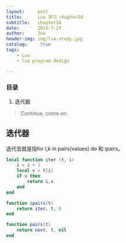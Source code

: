 ```yaml
---
layout:     post
title:      Lua 学习 chapter18
subtitle:   chapter18
date:       2019-7-29
author:     Jow
header-img: img/lua-study.jpg
catalog: 	 true 
tags:
    - Lua
    - lua program dedign

---
```


### 目录
1. 迭代器

> Continue, come on.

## 迭代器
迭代去就是指for i,k in pairs(values) do  和 ipairs。
```lua
local function iter (t, i)
	i = i + 1
	local v = t[i]
	if v then
		return i,v
	end
end

function ipairs(t)
	return iter, t, 0
end

function pairs(t)
	return next, t, nil
end
```